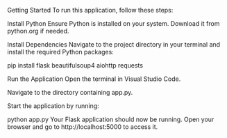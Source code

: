 Getting Started To run this application, follow these steps:

Install Python Ensure Python is installed on your system. Download it from python.org if needed.

Install Dependencies Navigate to the project directory in your terminal and install the required Python packages:

pip install flask beautifulsoup4 aiohttp requests

Run the Application Open the terminal in Visual Studio Code.

Navigate to the directory containing app.py.

Start the application by running:

python app.py Your Flask application should now be running. Open your browser and go to http://localhost:5000 to access it.

